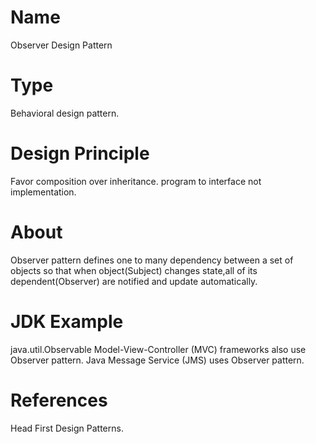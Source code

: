 # Name
Observer Design Pattern
# Type
Behavioral design pattern.

# Design Principle
Favor composition over inheritance.
program to interface not implementation.

# About
Observer pattern defines one to many dependency between a set of objects so that
when object(Subject) changes state,all of its dependent(Observer) are notified and update automatically.

# JDK Example
java.util.Observable
Model-View-Controller (MVC) frameworks also use Observer pattern.
Java Message Service (JMS) uses Observer pattern.

# References
Head First Design Patterns.

